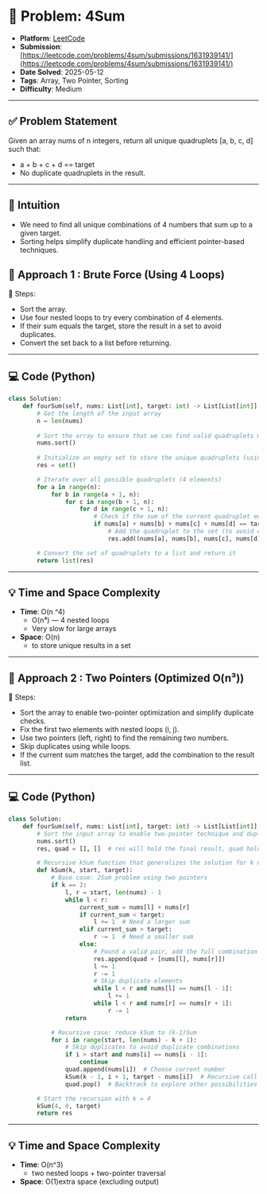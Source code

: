 # 🧲 Problem: 4Sum

- **Platform**: [LeetCode](https://leetcode.com/problems/4sum/description/)
- **Submission**: [https://leetcode.com/problems/4sum/submissions/1631939141/](https://leetcode.com/problems/4sum/submissions/1631939141/)
- **Date Solved**: 2025-05-12
- **Tags**: Array, Two Pointer, Sorting
- **Difficulty**: Medium

---

## ✅ Problem Statement
Given an array nums of n integers, return all unique quadruplets [a, b, c, d] such that:
  - a + b + c + d == target
  - No duplicate quadruplets in the result.
---
## 🧠 Intuition
- We need to find all unique combinations of 4 numbers that sum up to a given target.
- Sorting helps simplify duplicate handling and efficient pointer-based techniques.

## 🚀 Approach 1 : Brute Force (Using 4 Loops)
🔹 Steps:
  - Sort the array.
  - Use four nested loops to try every combination of 4 elements.
  - If their sum equals the target, store the result in a set to avoid duplicates.
  - Convert the set back to a list before returning.

---

## 💻 Code (Python)

```python
class Solution:
    def fourSum(self, nums: List[int], target: int) -> List[List[int]]:
        # Get the length of the input array
        n = len(nums)
        
        # Sort the array to ensure that we can find valid quadruplets more efficiently
        nums.sort()
        
        # Initialize an empty set to store the unique quadruplets (using set to avoid duplicates)
        res = set()

        # Iterate over all possible quadruplets (4 elements)
        for a in range(n):
            for b in range(a + 1, n):
                for c in range(b + 1, n):
                    for d in range(c + 1, n):
                        # Check if the sum of the current quadruplet equals the target
                        if nums[a] + nums[b] + nums[c] + nums[d] == target:
                            # Add the quadruplet to the set (to avoid duplicate quadruplets)
                            res.add((nums[a], nums[b], nums[c], nums[d]))

        # Convert the set of quadruplets to a list and return it
        return list(res)

```

---

## 💡 Time and Space Complexity
- **Time**: O(n ^4)
    - O(n⁴) — 4 nested loops
    - Very slow for large arrays
- **Space**: O(n)
    - to store unique results in a set

---
## 🚀 Approach 2 : Two Pointers (Optimized O(n³))
🔹 Steps:
   - Sort the array to enable two-pointer optimization and simplify duplicate checks.
   - Fix the first two elements with nested loops (i, j).
   - Use two pointers (left, right) to find the remaining two numbers.
   - Skip duplicates using while loops.
   - If the current sum matches the target, add the combination to the result list.

---

## 💻 Code (Python)

```python
class Solution:
    def fourSum(self, nums: List[int], target: int) -> List[List[int]]:
        # Sort the input array to enable two-pointer technique and duplicate handling
        nums.sort()
        res, quad = [], []  # res will hold the final result, quad holds the current combination

        # Recursive kSum function that generalizes the solution for k numbers
        def kSum(k, start, target):
            # Base case: 2Sum problem using two pointers
            if k == 2:
                l, r = start, len(nums) - 1
                while l < r:
                    current_sum = nums[l] + nums[r]
                    if current_sum < target:
                        l += 1  # Need a larger sum
                    elif current_sum > target:
                        r -= 1  # Need a smaller sum
                    else:
                        # Found a valid pair, add the full combination to the result
                        res.append(quad + [nums[l], nums[r]])
                        l += 1
                        r -= 1
                        # Skip duplicate elements
                        while l < r and nums[l] == nums[l - 1]:
                            l += 1
                        while l < r and nums[r] == nums[r + 1]:
                            r -= 1
                return

            # Recursive case: reduce kSum to (k-1)Sum
            for i in range(start, len(nums) - k + 1):
                # Skip duplicates to avoid duplicate combinations
                if i > start and nums[i] == nums[i - 1]:
                    continue
                quad.append(nums[i])  # Choose current number
                kSum(k - 1, i + 1, target - nums[i])  # Recursive call
                quad.pop()  # Backtrack to explore other possibilities

        # Start the recursion with k = 4
        kSum(4, 0, target)
        return res
```

---

## 💡 Time and Space Complexity
- **Time**: O(n^3)
    - two nested loops + two-pointer traversal
- **Space**: O(1)extra space (excluding output)
